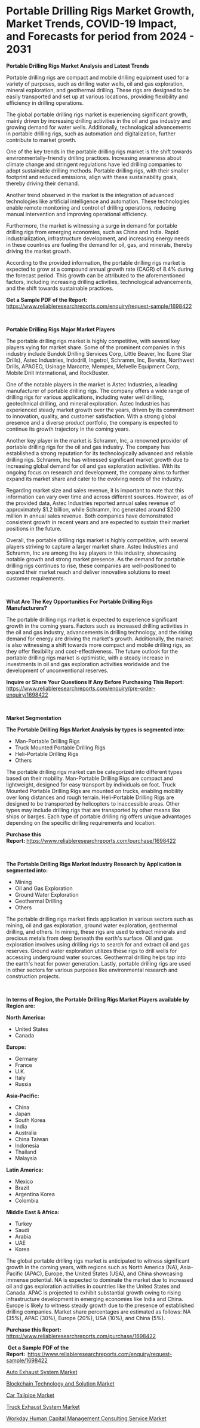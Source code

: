 <p><h1>Portable Drilling Rigs Market Growth, Market Trends, COVID-19 Impact, and Forecasts for period from 2024 - 2031</h1></p><p><strong>Portable Drilling Rigs Market Analysis and Latest Trends</strong></p>
<p><p>Portable drilling rigs are compact and mobile drilling equipment used for a variety of purposes, such as drilling water wells, oil and gas exploration, mineral exploration, and geothermal drilling. These rigs are designed to be easily transported and set up at various locations, providing flexibility and efficiency in drilling operations.</p><p>The global portable drilling rigs market is experiencing significant growth, mainly driven by increasing drilling activities in the oil and gas industry and growing demand for water wells. Additionally, technological advancements in portable drilling rigs, such as automation and digitalization, further contribute to market growth.</p><p>One of the key trends in the portable drilling rigs market is the shift towards environmentally-friendly drilling practices. Increasing awareness about climate change and stringent regulations have led drilling companies to adopt sustainable drilling methods. Portable drilling rigs, with their smaller footprint and reduced emissions, align with these sustainability goals, thereby driving their demand.</p><p>Another trend observed in the market is the integration of advanced technologies like artificial intelligence and automation. These technologies enable remote monitoring and control of drilling operations, reducing manual intervention and improving operational efficiency.</p><p>Furthermore, the market is witnessing a surge in demand for portable drilling rigs from emerging economies, such as China and India. Rapid industrialization, infrastructure development, and increasing energy needs in these countries are fueling the demand for oil, gas, and minerals, thereby driving the market growth.</p><p>According to the provided information, the portable drilling rigs market is expected to grow at a compound annual growth rate (CAGR) of 8.4% during the forecast period. This growth can be attributed to the aforementioned factors, including increasing drilling activities, technological advancements, and the shift towards sustainable practices.</p></p>
<p><strong>Get a Sample PDF of the Report:&nbsp;</strong> <a href="https://www.reliableresearchreports.com/enquiry/request-sample/1698422">https://www.reliableresearchreports.com/enquiry/request-sample/1698422</a></p>
<p>&nbsp;</p>
<p><strong>Portable Drilling Rigs Major Market Players</strong></p>
<p><p>The portable drilling rigs market is highly competitive, with several key players vying for market share. Some of the prominent companies in this industry include Bundok Drilling Services Corp, Little Beaver, Inc (Lone Star Drills), Astec Industries, Indodrill, Ingetrol, Schramm, Inc, Beretta, Northwest Drills, APAGEO, Usinage Marcotte, Mempex, Melvelle Equipment Corp, Mobile Drill International, and RockBuster.</p><p>One of the notable players in the market is Astec Industries, a leading manufacturer of portable drilling rigs. The company offers a wide range of drilling rigs for various applications, including water well drilling, geotechnical drilling, and mineral exploration. Astec Industries has experienced steady market growth over the years, driven by its commitment to innovation, quality, and customer satisfaction. With a strong global presence and a diverse product portfolio, the company is expected to continue its growth trajectory in the coming years.</p><p>Another key player in the market is Schramm, Inc, a renowned provider of portable drilling rigs for the oil and gas industry. The company has established a strong reputation for its technologically advanced and reliable drilling rigs. Schramm, Inc has witnessed significant market growth due to increasing global demand for oil and gas exploration activities. With its ongoing focus on research and development, the company aims to further expand its market share and cater to the evolving needs of the industry.</p><p>Regarding market size and sales revenue, it is important to note that this information can vary over time and across different sources. However, as of the provided data, Astec Industries reported annual sales revenue of approximately $1.2 billion, while Schramm, Inc generated around $200 million in annual sales revenue. Both companies have demonstrated consistent growth in recent years and are expected to sustain their market positions in the future.</p><p>Overall, the portable drilling rigs market is highly competitive, with several players striving to capture a larger market share. Astec Industries and Schramm, Inc are among the key players in this industry, showcasing notable growth and strong market presence. As the demand for portable drilling rigs continues to rise, these companies are well-positioned to expand their market reach and deliver innovative solutions to meet customer requirements.</p></p>
<p>&nbsp;</p>
<p><strong>What Are The Key Opportunities For Portable Drilling Rigs Manufacturers?</strong></p>
<p><p>The portable drilling rigs market is expected to experience significant growth in the coming years. Factors such as increased drilling activities in the oil and gas industry, advancements in drilling technology, and the rising demand for energy are driving the market's growth. Additionally, the market is also witnessing a shift towards more compact and mobile drilling rigs, as they offer flexibility and cost-effectiveness. The future outlook for the portable drilling rigs market is optimistic, with a steady increase in investments in oil and gas exploration activities worldwide and the development of unconventional reserves.</p></p>
<p><strong>Inquire or Share Your Questions If Any Before Purchasing This Report:</strong> <a href="https://www.reliableresearchreports.com/enquiry/pre-order-enquiry/1698422">https://www.reliableresearchreports.com/enquiry/pre-order-enquiry/1698422</a></p>
<p>&nbsp;</p>
<p><strong>Market Segmentation</strong></p>
<p><strong>The Portable Drilling Rigs Market Analysis by types is segmented into:</strong></p>
<p><ul><li>Man-Portable Drilling Rigs</li><li>Truck Mounted Portable Drilling Rigs</li><li>Heli-Portable Drilling Rigs</li><li>Others</li></ul></p>
<p><p>The portable drilling rigs market can be categorized into different types based on their mobility. Man-Portable Drilling Rigs are compact and lightweight, designed for easy transport by individuals on foot. Truck Mounted Portable Drilling Rigs are mounted on trucks, enabling mobility over long distances and rough terrain. Heli-Portable Drilling Rigs are designed to be transported by helicopters to inaccessible areas. Other types may include drilling rigs that are transported by other means like ships or barges. Each type of portable drilling rig offers unique advantages depending on the specific drilling requirements and location.</p></p>
<p><strong>Purchase this Report:&nbsp;</strong><a href="https://www.reliableresearchreports.com/purchase/1698422">https://www.reliableresearchreports.com/purchase/1698422</a></p>
<p>&nbsp;</p>
<p><strong>The Portable Drilling Rigs Market Industry Research by Application is segmented into:</strong></p>
<p><ul><li>Mining</li><li>Oil and Gas Exploration</li><li>Ground Water Exploration</li><li>Geothermal Drilling</li><li>Others</li></ul></p>
<p><p>The portable drilling rigs market finds application in various sectors such as mining, oil and gas exploration, ground water exploration, geothermal drilling, and others. In mining, these rigs are used to extract minerals and precious metals from deep beneath the earth's surface. Oil and gas exploration involves using drilling rigs to search for and extract oil and gas reserves. Ground water exploration utilizes these rigs to drill wells for accessing underground water sources. Geothermal drilling helps tap into the earth's heat for power generation. Lastly, portable drilling rigs are used in other sectors for various purposes like environmental research and construction projects.</p></p>
<p>&nbsp;</p>
<p><strong>In terms of Region, the Portable Drilling Rigs Market Players available by Region are:</strong></p>
<p>
    <p> <strong> North America: </strong>
        <ul>
            <li>United States</li>
            <li>Canada</li>
        </ul>
        </p> 
    <p> <strong> Europe: </strong>
        <ul>
            <li>Germany</li>
            <li>France</li>
            <li>U.K.</li>
            <li>Italy</li>
            <li>Russia</li>
        </ul>
        </p> 
    <p> <strong> Asia-Pacific: </strong>
        <ul>
            <li>China</li>
            <li>Japan</li>
            <li>South Korea</li>
            <li>India</li>
            <li>Australia</li>
            <li>China Taiwan</li>
            <li>Indonesia</li>
            <li>Thailand</li>
            <li>Malaysia</li>
        </ul>
        </p> 
    <p> <strong> Latin America: </strong>
        <ul>
            <li>Mexico</li>
            <li>Brazil</li>
            <li>Argentina Korea</li>
            <li>Colombia</li>
        </ul>
        </p> 
    <p> <strong> Middle East & Africa: </strong>
        <ul>
            <li>Turkey</li>
            <li>Saudi</li>
            <li>Arabia</li>
            <li>UAE</li>
            <li>Korea</li>
        </ul>
    </p>
    </p>
<p><p>The global portable drilling rigs market is anticipated to witness significant growth in the coming years, with regions such as North America (NA), Asia-Pacific (APAC), Europe, the United States (USA), and China showcasing immense potential. NA is expected to dominate the market due to increased oil and gas exploration activities in countries like the United States and Canada. APAC is projected to exhibit substantial growth owing to rising infrastructure development in emerging economies like India and China. Europe is likely to witness steady growth due to the presence of established drilling companies. Market share percentages are estimated as follows: NA (35%), APAC (30%), Europe (20%), USA (10%), and China (5%).</p></p>
<p><strong>Purchase this Report: </strong><a href="https://www.reliableresearchreports.com/purchase/1698422">https://www.reliableresearchreports.com/purchase/1698422</a></p>
<p>&nbsp;<strong>Get a Sample PDF of the Report:&nbsp;&nbsp;</strong><a href="https://www.reliableresearchreports.com/enquiry/request-sample/1698422">https://www.reliableresearchreports.com/enquiry/request-sample/1698422</a></p>
<p><strong></strong></p>
<p><p><a href="https://medium.com/p/8c3e0536fecf/edit">Auto Exhaust System Market</a></p><p><a href="https://github.com/dzharov81/Market-Research-Report-List-2/blob/main/blockchain-technology-and-solution-market.md">Blockchain Technology and Solution Market</a></p><p><a href="https://medium.com/p/5132ceb0792b/edit">Car Tailpipe Market</a></p><p><a href="https://medium.com/p/8647686e845b/edit">Truck Exhaust System Market</a></p><p><a href="https://github.com/ambrozg/Market-Research-Report-List-2/blob/main/workday-human-capital-management-consulting-service-market.md">Workday Human Capital Management Consulting Service Market</a></p></p>